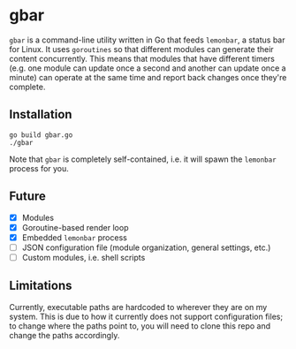 # gbar
`gbar` is a command-line utility written in Go that feeds `lemonbar`, a status bar for Linux. It uses `goroutines` so that different modules can generate their 
content concurrently. This means that modules that have different timers (e.g. one module can update once a second and another can update once a minute) can operate at the same time and report back changes once they're complete.

## Installation
```
go build gbar.go
./gbar
```

Note that `gbar` is completely self-contained, i.e. it will spawn the `lemonbar` process for you. 

## Future

- [x] Modules
- [x] Goroutine-based render loop
- [x] Embedded `lemonbar` process
- [ ] JSON configuration file (module organization, general settings, etc.)
- [ ] Custom modules, i.e. shell scripts

## Limitations
Currently, executable paths are hardcoded to wherever they are on my system. This is due to how it currently does not support configuration files; to change where the paths point to, you will need to clone this repo and change the paths accordingly.
